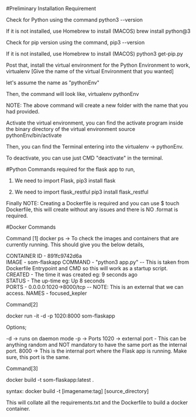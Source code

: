 #Preliminary Installation Requirement

Check for Python using the command
python3 --version

If it is not installed, use Homebrew to install (MACOS)
brew install python@3

Check for pip version using the command,
pip3 --version

If it is not installed, use Homebrew to install (MACOS)
python3 get-pip.py

Post that, install the virtual environment for the Python Environment to work,
virtualenv [Give the name of the virtual Environment that you wanted]

let's assume the name as "pythonEnv"

Then, the command will look like,
virtualenv pythonEnv

NOTE: The above command will create a new folder with the name that you had provided.

Activate the virtual environment, you can find the activate program inside the binary directory of the virtual environment
source pythonEnv/bin/activate

Then, you can find the Terminal entering into the virtualenv -> pythonEnv.

To deactivate, you can use just CMD "deactivate" in the terminal.

#Python Commands required for the flask app to run,

1. We need to import Flask,
pip3 install flask

2. We need to import flask_restful
pip3 install flask_restful

Finally NOTE: Creating a Dockerfile is required and you can use $ touch Dockerfile, this will create without any issues and there is NO .format is required.

#Docker Commands 

Command [1]
docker ps -> To check the images and containers that are currently running. This should give you the below details,

CONTAINER ID - 891fc9742d6a  
IMAGE - som-flaskapp
COMMAND - "python3 app.py" -- This is taken from Dockerfile Entrypoint and CMD so this will work as a startup script.
CREATED - The time it was created eg: 9 seconds ago      
STATUS -  The up-time eg: Up 8 seconds      
PORTS  -  0.0.0.0:1020->8000/tcp -- NOTE: This is an external that we can access.
NAMES - focused_kepler    

Command[2]

docker run -it -d -p 1020:8000 som-flaskapp 

Options;

-d -> runs on daemon mode
-p -> Ports
1020 -> external port - This can be anything random and NOT mandatory to have the same port as the internal port.
8000 -> This is the internal port where the Flask app is running. Make sure, this port is the same.

Command[3]

docker build -t som-flaskapp:latest .

syntax: docker build -t [imagename:tag] [source_directory]

This will collate all the requirements.txt and the Dockerfile to build a docker container. 







